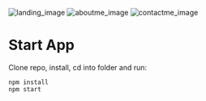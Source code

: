 ![landing_image](https://user-images.githubusercontent.com/34767371/92565210-a178a300-f2bd-11ea-94a6-7fc638ebc79e.jpg)
![aboutme_image](https://user-images.githubusercontent.com/34767371/92565525-1fd54500-f2be-11ea-8eb3-a92661393f91.jpg)
![contactme_image](https://user-images.githubusercontent.com/34767371/92565527-206ddb80-f2be-11ea-9757-c22c2679864e.jpg)

# Start App
Clone repo, install, cd into folder and run:
```git
npm install
npm start
```